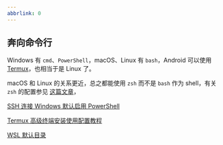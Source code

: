 ```yaml
---
abbrlink: 0
---
```

## 奔向命令行

Windows 有 `cmd`、`PowerShell`，macOS、Linux 有 `bash`，Android 可以使用 [Termux](https://github.com/termux/termux-app)，也相当于是 Linux 了。

macOS 和 Linux 的关系更近，总之都能使用 `zsh` 而不是 `bash` 作为 shell，有关 `zsh` 的配置参见 [这篇文章](https://www.mintimate.cn/2021/02/05/configZsh)，

[SSH 连接 Windows 默认启用 PowerShell](https://learn.microsoft.com/zh-cn/windows-server/administration/OpenSSH/openssh-server-configuration#configuring-the-default-shell-for-openssh-in-windows)

[Termux 高级终端安装使用配置教程](https://www.sqlsec.com/2018/05/termux.html)

[WSL 默认目录](https://whlit.github.io/linux/wsl-default-dir.html)
